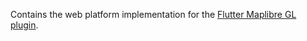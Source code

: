Contains the web platform implementation for the [Flutter Maplibre GL plugin](https://github.com/maplibre/flutter-maplibre-gl).